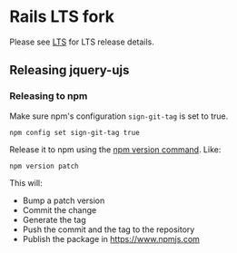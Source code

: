 # Rails LTS fork

Please see [LTS](LTS) for LTS release details.

## Releasing jquery-ujs

### Releasing to npm

Make sure npm's configuration `sign-git-tag` is set to true.

```
npm config set sign-git-tag true
```

Release it to npm using the [npm version command](https://docs.npmjs.com/cli/version). Like:

```
npm version patch
```

This will:

* Bump a patch version
* Commit the change
* Generate the tag
* Push the commit and the tag to the repository
* Publish the package in https://www.npmjs.com
